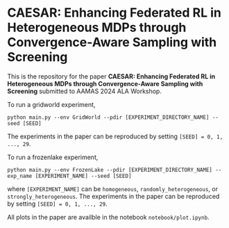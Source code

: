 # CAESAR: Enhancing Federated RL in Heterogeneous MDPs through Convergence-Aware Sampling with Screening

This is the repository for the paper **CAESAR: Enhancing Federated RL in Heterogeneous MDPs through Convergence-Aware Sampling with Screening** submitted to AAMAS 2024 ALA Workshop.

To run a gridworld experiment,
```
python main.py --env GridWorld --pdir [EXPERIMENT_DIRECTORY_NAME] --seed [SEED]
```
The experiments in the paper can be reproduced by setting `[SEED] = 0, 1, ..., 29`.

To run a frozenlake experiment,
```
python main.py --env FrozenLake --pdir [EXPERIMENT_DIRECTORY_NAME] --exp_name [EXPERIMENT_NAME] --seed [SEED]
```
where `[EXPERIMENT_NAME]` can be `homogeneous`, `randomly_heterogeneous`, or `strongly_heterogeneous`. The experiments in the paper can be reproduced by setting `[SEED] = 0, 1, ..., 29`.

All plots in the paper are availble in the notebook `notebook/plot.ipynb`.